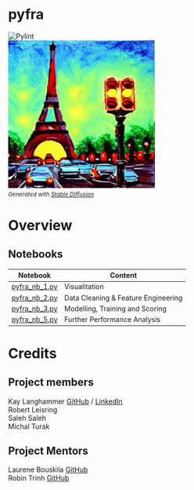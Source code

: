 pyfra
==============
![Pylint](https://github.com/DataScientest-Studio/pyfra/actions/workflows/pylint.yml/badge.svg)  
<img src="images/stable_diffusion.jpeg" alt="drawing" width="300"/>
<br>
<small>
  <i>Generated with <a href="https://stablediffusionweb.com/#demo">Stable Diffusion</a></i>
</small>

# Overview
## Notebooks
| Notebook  | Content | 
| --- | --- | 
| [pyfra_nb_1.py](https://github.com/DataScientest-Studio/pyfra/blob/main/notebooks/pyfra_nb_1.py) | Visualitation |
| [pyfra_nb_2.py](https://github.com/DataScientest-Studio/pyfra/blob/main/notebooks/pyfra_nb_2.py) | Data Cleaning & Feature Engineering |
| [pyfra_nb_3.py](https://github.com/DataScientest-Studio/pyfra/blob/main/notebooks/pyfra_nb_3.py) | Modelling, Training and Scoring |
| [pyfra_nb_5.py](https://github.com/DataScientest-Studio/pyfra/blob/main/notebooks/pyfra_nb_5.py) | Further Performance Analysis |

# Credits
## Project members
Kay Langhammer [GitHub](https://github.com/Langhammer) / [LinkedIn](https://www.linkedin.com/in/kay-langhammer/)  
Robert Leisring  
Saleh Saleh  
Michal Turak  

## Project Mentors
Laurene Bouskila [GitHub](https://github.com/laureneb26)  
Robin Trinh [GitHub](https://github.com/TrinhRobin)  
